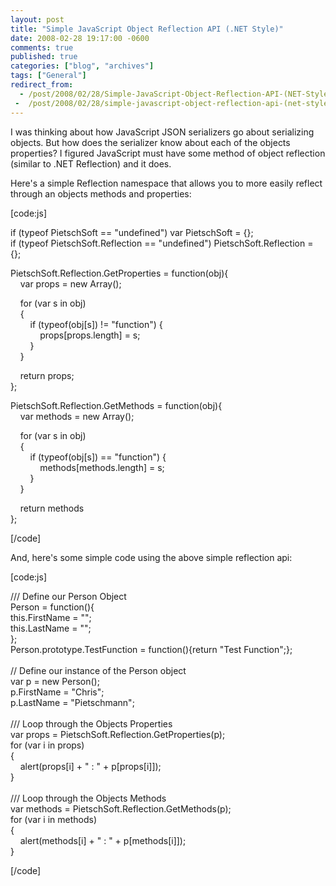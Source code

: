 ```yaml
---
layout: post
title: "Simple JavaScript Object Reflection API (.NET Style)"
date: 2008-02-28 19:17:00 -0600
comments: true
published: true
categories: ["blog", "archives"]
tags: ["General"]
redirect_from: 
  - /post/2008/02/28/Simple-JavaScript-Object-Reflection-API-(NET-Style)
 -  /post/2008/02/28/simple-javascript-object-reflection-api-(net-style)
---
```

<!-- more -->
<p>
I was thinking about how JavaScript JSON serializers go about serializing objects. But how does the serializer know about each of the objects properties? I figured JavaScript must have some method of object reflection (similar to .NET Reflection) and it does. 
</p>
<p>
Here&#39;s a simple Reflection namespace that allows you to more easily reflect through an objects methods and properties: 
</p>
<p>
[code:js] 
</p>
<p>
if (typeof PietschSoft == &quot;undefined&quot;) var PietschSoft = {};<br />
if (typeof PietschSoft.Reflection == &quot;undefined&quot;) PietschSoft.Reflection = {}; 
</p>
<p>
PietschSoft.Reflection.GetProperties = function(obj){<br />
&nbsp;&nbsp;&nbsp; var props = new Array(); 
</p>
<p>
&nbsp;&nbsp;&nbsp; for (var s in obj)<br />
&nbsp;&nbsp;&nbsp; {<br />
&nbsp;&nbsp;&nbsp;&nbsp;&nbsp;&nbsp;&nbsp; if (typeof(obj[s]) != &quot;function&quot;) {<br />
&nbsp;&nbsp;&nbsp;&nbsp;&nbsp;&nbsp;&nbsp;&nbsp;&nbsp;&nbsp;&nbsp; props[props.length] = s;<br />
&nbsp;&nbsp;&nbsp;&nbsp;&nbsp;&nbsp;&nbsp; }<br />
&nbsp;&nbsp;&nbsp; } 
</p>
<p>
&nbsp;&nbsp;&nbsp; return props;<br />
}; 
</p>
<p>
PietschSoft.Reflection.GetMethods = function(obj){<br />
&nbsp;&nbsp;&nbsp; var methods = new Array(); 
</p>
<p>
&nbsp;&nbsp;&nbsp; for (var s in obj)<br />
&nbsp;&nbsp;&nbsp; {<br />
&nbsp;&nbsp;&nbsp;&nbsp;&nbsp;&nbsp;&nbsp; if (typeof(obj[s]) == &quot;function&quot;) {<br />
&nbsp;&nbsp;&nbsp;&nbsp;&nbsp;&nbsp;&nbsp;&nbsp;&nbsp;&nbsp;&nbsp; methods[methods.length] = s;<br />
&nbsp;&nbsp;&nbsp;&nbsp;&nbsp;&nbsp;&nbsp; }<br />
&nbsp;&nbsp;&nbsp; } 
</p>
<p>
&nbsp;&nbsp;&nbsp; return methods<br />
}; 
</p>
<p>
[/code] 
</p>
<p>
And, here&#39;s some simple code using the above simple reflection api: 
</p>
<p>
[code:js] 
</p>
<p>
/// Define our Person Object<br />
Person = function(){<br />
this.FirstName = &quot;&quot;;<br />
this.LastName = &quot;&quot;;<br />
};<br />
Person.prototype.TestFunction = function(){return &quot;Test Function&quot;;};<br />
<br />
// Define our instance of the Person object<br />
var p = new Person();<br />
p.FirstName = &quot;Chris&quot;;<br />
p.LastName = &quot;Pietschmann&quot;;<br />
<br />
/// Loop through the Objects Properties<br />
var props = PietschSoft.Reflection.GetProperties(p);<br />
for (var i in props)<br />
{<br />
&nbsp;&nbsp;&nbsp; alert(props[i] + &quot; : &quot; + p[props[i]]);<br />
}<br />
<br />
/// Loop through the Objects Methods<br />
var methods = PietschSoft.Reflection.GetMethods(p);<br />
for (var i in methods)<br />
{<br />
&nbsp;&nbsp;&nbsp; alert(methods[i] + &quot; : &quot; + p[methods[i]]);<br />
} 
</p>
<p>
[/code] 
</p>
